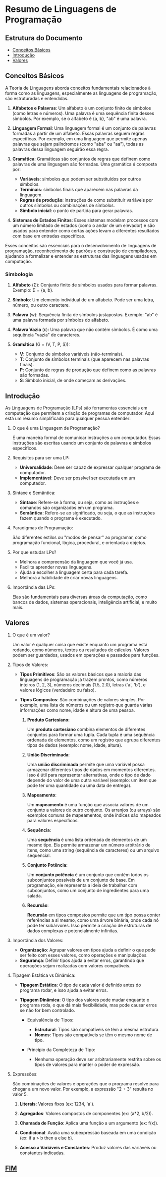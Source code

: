 # Resumo de Linguagens de Programação

## Estrutura do Documento

- [Conceitos Básicos](#conceitos-básicos)
- [Introdução](#introdução)
- [Valores](#valores)

## Conceitos Básicos

A Teoria de Linguagens aborda conceitos fundamentais relacionados à forma como as linguagens, especialmente as linguagens 
de programação, são estruturadas e entendidas. 

1. **Alfabetos e Palavras**: Um alfabeto é um conjunto finito de símbolos (como letras e números). Uma palavra é uma sequência 
finita desses símbolos. Por exemplo, se o alfabeto é {a, b}, "ab" é uma palavra.

2. **Linguagem Formal**: Uma linguagem formal é um conjunto de palavras formadas a partir de um alfabeto. Essas palavras seguem 
regras específicas. Por exemplo, em uma linguagem que permite apenas palavras que sejam palíndromos (como "aba" ou "aa"), 
todas as palavras dessa linguagem seguirão essa regra.

3. **Gramática**: Gramáticas são conjuntos de regras que definem como palavras de uma linguagem são formadas. Uma gramática é 
composta por:

    - **Variáveis**: símbolos que podem ser substituídos por outros símbolos.
    - **Terminais**: símbolos finais que aparecem nas palavras da linguagem.
    - **Regras de produção**: instruções de como substituir variáveis por outros símbolos ou combinações de símbolos.
    - **Símbolo inicial**: o ponto de partida para gerar palavras.

4. **Sistemas de Estados Finitos**: Esses sistemas modelam processos com um número limitado de estados (como o andar de um 
elevador) e são usados para entender como certas ações levam a diferentes resultados com base em entradas específicas.

Esses conceitos são essenciais para o desenvolvimento de linguagens de programação, reconhecimento de padrões e construção 
de compiladores, ajudando a formalizar e entender as estruturas das linguagens usadas em computação.

### Simbologia

1. **Alfabeto** (Σ): Conjunto finito de símbolos usados para formar palavras. Exemplo: Σ = {a, b}.

2. **Símbolo**: Um elemento individual de um alfabeto. Pode ser uma letra, número, ou outro caractere.

3. **Palavra** (w): Sequência finita de símbolos justapostos. Exemplo: "ab" é uma palavra formada por símbolos do alfabeto.

4. **Palavra Vazia** (ε): Uma palavra que não contém símbolos. É como uma sequência "vazia" de caracteres.

5. **Gramática** (G = (V, T, P, S)):
    - **V**: Conjunto de símbolos variáveis (não-terminais).
    - **T**: Conjunto de símbolos terminais (que aparecem nas palavras finais).
    - **P**: Conjunto de regras de produção que definem como as palavras são formadas.
    - **S**: Símbolo inicial, de onde começam as derivações.

## Introdução

As Linguagens de Programação (LPs) são ferramentas essenciais em computação que permitem a criação de programas de computador. Aqui está um resumo simplificado para qualquer pessoa entender:

1. O que é uma Linguagem de Programação?

    É uma maneira formal de comunicar instruções a um computador. Essas instruções são escritas usando um conjunto de 
    palavras e símbolos específicos.

2. Requisitos para ser uma LP:  

    - **Universalidade**: Deve ser capaz de expressar qualquer programa de computador.
    - **Implementável**: Deve ser possível ser executada em um computador.

3. Sintaxe e Semântica:

    - **Sintaxe**: Refere-se à forma, ou seja, como as instruções e comandos são organizados em um programa.
    - **Semântica**: Refere-se ao significado, ou seja, o que as instruções fazem quando o programa é executado.

4. Paradigmas de Programação:  

    São diferentes estilos ou "modos de pensar" ao programar, como programação funcional, lógica, procedural, e orientada 
    a objetos.

5. Por que estudar LPs?  

    - Melhora a compreensão da linguagem que você já usa.
    - Facilita aprender novas linguagens.
    - Ajuda a escolher a linguagem certa para cada tarefa.
    - Melhora a habilidade de criar novas linguagens.

6. Importância das LPs:  

    Elas são fundamentais para diversas áreas da computação, como bancos de dados, sistemas operacionais, inteligência 
    artificial, e muito mais.

## Valores

1. O que é um valor?  

    Um valor é qualquer coisa que existe enquanto um programa está rodando, como números, textos ou resultados de cálculos. 
    Valores podem ser guardados, usados em operações e passados para funções.

2. Tipos de Valores:

    - **Tipos Primitivos**: São os valores básicos que a maioria das linguagens de programação já trazem prontos, como 
    números inteiros (1, 2, 3), números decimais (1.5, 2.0), letras ('a', 'b'), e valores lógicos (verdadeiro ou falso).

    - **Tipos Compostos**: São combinações de valores simples. Por exemplo, uma lista de números ou um registro que guarda 
    várias informações como nome, idade e altura de uma pessoa.

        1. **Produto Cartesiano**:
        
            Um **produto cartesiano** combina elementos de diferentes conjuntos para formar uma tupla. Cada tupla é uma 
            sequência ordenada de elementos, como um registro que agrupa diferentes tipos de dados (exemplo: nome, idade, altura).

        2. **União Discriminada**:

            Uma **união discriminada** permite que uma variável possa armazenar diferentes tipos de dados em momentos 
            diferentes. Isso é útil para representar alternativas, onde o tipo de dado depende do valor de uma outra variável (exemplo: um item que pode ter uma quantidade ou uma data de entrega).

        3. **Mapeamento**:

            Um **mapeamento** é uma função que associa valores de um conjunto a valores de outro conjunto. Os arranjos 
            (ou arrays) são exemplos comuns de mapeamentos, onde índices são mapeados para valores específicos.

        4. **Sequência**:

            Uma **sequência** é uma lista ordenada de elementos de um mesmo tipo. Ela permite armazenar um número arbitrário 
            de itens, como uma string (sequência de caracteres) ou um arquivo sequencial.

        5. **Conjunto Potência**:

            Um **conjunto potência** é um conjunto que contém todos os subconjuntos possíveis de um conjunto de base. Em 
            programação, ele representa a ideia de trabalhar com subconjuntos, como um conjunto de ingredientes para uma salada.

        6. **Recursão**:

            **Recursão** em tipos compostos permite que um tipo possa conter referências a si mesmo, como uma árvore binária, 
            onde cada nó pode ter subárvores. Isso permite a criação de estruturas de dados complexas e potencialmente infinitas.

3. Importância dos Valores:

    - **Organização**: Agrupar valores em tipos ajuda a definir o que pode ser feito com esses valores, como operações e manipulações.
    - **Segurança**: Definir tipos ajuda a evitar erros, garantindo que operações sejam realizadas com valores compatíveis.

4. Tipagem Estática vs Dinâmica:

    - **Tipagem Estática**: O tipo de cada valor é definido antes do programa rodar, e isso ajuda a evitar erros.

    - **Tipagem Dinâmica**: O tipo dos valores pode mudar enquanto o programa roda, o que dá mais flexibilidade, mas pode 
    causar erros se não for bem controlado.

        - Equivalência de Tipos:

            - **Estrutural**: Tipos são compatíveis se têm a mesma estrutura.
            - **Nomes**: Tipos são compatíveis se têm o mesmo nome de tipo.

        - Princípio da Completeza de Tipo:

            - Nenhuma operação deve ser arbitrariamente restrita sobre os tipos de valores para manter o poder de expressão.

5. Expressões:

    São combinações de valores e operações que o programa resolve para chegar a um novo valor. Por exemplo, a expressão 
    "2 + 3" resulta no valor 5.

    1. **Literais**: Valores fixos (ex: 1234, 'a').

    2. **Agregados**: Valores compostos de componentes (ex: (a*2, b/2)).

    3. **Chamada de Função**: Aplica uma função a um argumento (ex: f(x)).

    4. **Condicional**: Avalia uma subexpressão baseada em uma condição (ex: if a > b then a else b).

    5. **Acesso a Variáveis e Constantes**: Produz valores das variáveis ou constantes indicadas.

## [FIM](#resumo-de-linguagens-de-programação)
